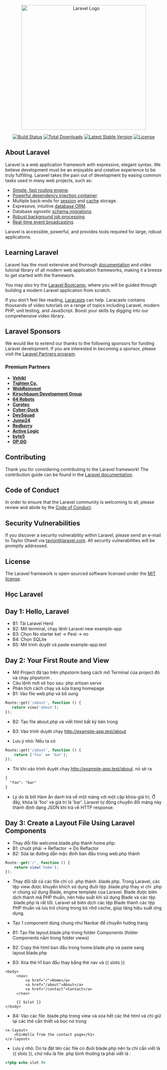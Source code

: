 <p align="center"><a href="https://laravel.com" target="_blank"><img src="https://raw.githubusercontent.com/laravel/art/master/logo-lockup/5%20SVG/2%20CMYK/1%20Full%20Color/laravel-logolockup-cmyk-red.svg" width="400" alt="Laravel Logo"></a></p>

<p align="center">
<a href="https://github.com/laravel/framework/actions"><img src="https://github.com/laravel/framework/workflows/tests/badge.svg" alt="Build Status"></a>
<a href="https://packagist.org/packages/laravel/framework"><img src="https://img.shields.io/packagist/dt/laravel/framework" alt="Total Downloads"></a>
<a href="https://packagist.org/packages/laravel/framework"><img src="https://img.shields.io/packagist/v/laravel/framework" alt="Latest Stable Version"></a>
<a href="https://packagist.org/packages/laravel/framework"><img src="https://img.shields.io/packagist/l/laravel/framework" alt="License"></a>
</p>

## About Laravel

Laravel is a web application framework with expressive, elegant syntax. We believe development must be an enjoyable and creative experience to be truly fulfilling. Laravel takes the pain out of development by easing common tasks used in many web projects, such as:

- [Simple, fast routing engine](https://laravel.com/docs/routing).
- [Powerful dependency injection container](https://laravel.com/docs/container).
- Multiple back-ends for [session](https://laravel.com/docs/session) and [cache](https://laravel.com/docs/cache) storage.
- Expressive, intuitive [database ORM](https://laravel.com/docs/eloquent).
- Database agnostic [schema migrations](https://laravel.com/docs/migrations).
- [Robust background job processing](https://laravel.com/docs/queues).
- [Real-time event broadcasting](https://laravel.com/docs/broadcasting).

Laravel is accessible, powerful, and provides tools required for large, robust applications.

## Learning Laravel

Laravel has the most extensive and thorough [documentation](https://laravel.com/docs) and video tutorial library of all modern web application frameworks, making it a breeze to get started with the framework.

You may also try the [Laravel Bootcamp](https://bootcamp.laravel.com), where you will be guided through building a modern Laravel application from scratch.

If you don't feel like reading, [Laracasts](https://laracasts.com) can help. Laracasts contains thousands of video tutorials on a range of topics including Laravel, modern PHP, unit testing, and JavaScript. Boost your skills by digging into our comprehensive video library.

## Laravel Sponsors

We would like to extend our thanks to the following sponsors for funding Laravel development. If you are interested in becoming a sponsor, please visit the [Laravel Partners program](https://partners.laravel.com).

### Premium Partners

- **[Vehikl](https://vehikl.com/)**
- **[Tighten Co.](https://tighten.co)**
- **[WebReinvent](https://webreinvent.com/)**
- **[Kirschbaum Development Group](https://kirschbaumdevelopment.com)**
- **[64 Robots](https://64robots.com)**
- **[Curotec](https://www.curotec.com/services/technologies/laravel/)**
- **[Cyber-Duck](https://cyber-duck.co.uk)**
- **[DevSquad](https://devsquad.com/hire-laravel-developers)**
- **[Jump24](https://jump24.co.uk)**
- **[Redberry](https://redberry.international/laravel/)**
- **[Active Logic](https://activelogic.com)**
- **[byte5](https://byte5.de)**
- **[OP.GG](https://op.gg)**

## Contributing

Thank you for considering contributing to the Laravel framework! The contribution guide can be found in the [Laravel documentation](https://laravel.com/docs/contributions).

## Code of Conduct

In order to ensure that the Laravel community is welcoming to all, please review and abide by the [Code of Conduct](https://laravel.com/docs/contributions#code-of-conduct).

## Security Vulnerabilities

If you discover a security vulnerability within Laravel, please send an e-mail to Taylor Otwell via [taylor@laravel.com](mailto:taylor@laravel.com). All security vulnerabilities will be promptly addressed.

## License

The Laravel framework is open-sourced software licensed under the [MIT license](https://opensource.org/licenses/MIT).

## Học Laravel

## Day 1: Hello, Laravel
- B1: Tải Laravel Herd
- B2: Mở terminal, chạy lệnh Laravel new example-app
- B3: Chọn No starter ket -> Pest -> no
- B4: Chọn SQLite
- B5: Mở trình duyệt và paste example-app.test

## Day 2: Your First Route and View
- Mở Project đã tạo trên phpstorm bang cách mở Terminal của project đó và chạy phpstorm .
- Câu lệnh mới sẽ học sau: php artisan serve
- Phân tích cách chạy và sửa trang homepage
- B1: Vào file web.php và bổ sung

```php
Route::get('/about', function () {
   return view('about');
});
```

- B2: Tạo file about.php và viết html bất kỳ bên trong
- B3: Vào trình duyêt chạy http://example-app.test/about

- Lưu ý nhỏ: Nếu ta có

```php
Route::get('/about', function () {
    return ['foo' => 'bar'];
});
```

- Thì khi vào trình duyêt chạy http://example-app.test/about. nó sẽ ra

```html
{
  "foo": "bar"
}
```

- Lý do là bởi Hàm ẩn danh trả về một mảng với một cặp khóa-giá trị. Ở đây, khóa là 'foo' và giá trị là 'bar'.
  Laravel tự động chuyển đổi mảng này thành định dạng JSON khi trả về HTTP response.

## Day 3: Create a Layout File Using Laravel Components

- Thay đổi file welcome.blade.php thành home.php:
- B1: chuột phải -> Reflactor -> Do Reflactor
- B2: Sửa lại đường dẫn mặc định ban đầu trong web.php thành

```jsx
Route::get('/', function () {
    return view('home');
});
```

- Thay đổi tất cả các file chỉ có .php thành .blade.php. Trong Laravel, các tệp view được khuyến khích sử dụng 
đuôi tệp .blade.php thay vì chỉ .php vì chúng sử dụng Blade, engine template của Laravel. 
Blade được biên dịch thành mã PHP thuần, nên hiệu suất khi sử dụng Blade và các tệp .blade.php là rất tốt. 
Laravel sẽ biên dịch các tệp Blade thành các tệp PHP thuần và lưu trữ chúng trong bộ nhớ cache, giúp tăng hiệu suất ứng dụng.


- Tạo 1 component dùng chung như Navbar để chuyển hướng trang 
- B1: Tạo file layout.blade.php trong folder Components (folder Components nằm trong folder views)
- B2: Copy thẻ html ban đầu trong home.blade.php và paste sang layout.blade.php
- B3: Xóa thẻ h1 ban đầu thay bằng thẻ nav và {{ slots }}

```bladehtml
<body>
     <nav>
         <a href="/">Home</a>
         <a href="/about">About</a>
         <a href="/contact">Contact</a>
     </nav>

     {{ $slot }}
</body>
```

- B4: Vào các file .blade.php trong view và xóa hết các thẻ html và chỉ giữ lại các thẻ cần thiết và bọc nó trong <x-layout>

```bladehtml
<x-layout>
    <h1>Hello from the contact page</h1>
</x-layout>
```

- Lưu ý nhỏ: Do ta đặt tên các file có đuôi blade.php nên ta chỉ cần viết là {{ slots }}, chứ nếu là file .php bình thường ta phải viết 
là : 

```php
<?php echo slot ?>
```




